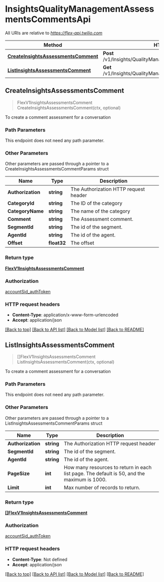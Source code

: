 # InsightsQualityManagementAssessmentsCommentsApi

All URIs are relative to *https://flex-api.twilio.com*

Method | HTTP request | Description
------------- | ------------- | -------------
[**CreateInsightsAssessmentsComment**](InsightsQualityManagementAssessmentsCommentsApi.md#CreateInsightsAssessmentsComment) | **Post** /v1/Insights/QualityManagement/Assessments/Comments | 
[**ListInsightsAssessmentsComment**](InsightsQualityManagementAssessmentsCommentsApi.md#ListInsightsAssessmentsComment) | **Get** /v1/Insights/QualityManagement/Assessments/Comments | 



## CreateInsightsAssessmentsComment

> FlexV1InsightsAssessmentsComment CreateInsightsAssessmentsComment(ctx, optional)



To create a comment assessment for a conversation

### Path Parameters

This endpoint does not need any path parameter.

### Other Parameters

Other parameters are passed through a pointer to a CreateInsightsAssessmentsCommentParams struct


Name | Type | Description
------------- | ------------- | -------------
**Authorization** | **string** | The Authorization HTTP request header
**CategoryId** | **string** | The ID of the category
**CategoryName** | **string** | The name of the category
**Comment** | **string** | The Assessment comment.
**SegmentId** | **string** | The id of the segment.
**AgentId** | **string** | The id of the agent.
**Offset** | **float32** | The offset

### Return type

[**FlexV1InsightsAssessmentsComment**](FlexV1InsightsAssessmentsComment.md)

### Authorization

[accountSid_authToken](../README.md#accountSid_authToken)

### HTTP request headers

- **Content-Type**: application/x-www-form-urlencoded
- **Accept**: application/json

[[Back to top]](#) [[Back to API list]](../README.md#documentation-for-api-endpoints)
[[Back to Model list]](../README.md#documentation-for-models)
[[Back to README]](../README.md)


## ListInsightsAssessmentsComment

> []FlexV1InsightsAssessmentsComment ListInsightsAssessmentsComment(ctx, optional)



To create a comment assessment for a conversation

### Path Parameters

This endpoint does not need any path parameter.

### Other Parameters

Other parameters are passed through a pointer to a ListInsightsAssessmentsCommentParams struct


Name | Type | Description
------------- | ------------- | -------------
**Authorization** | **string** | The Authorization HTTP request header
**SegmentId** | **string** | The id of the segment.
**AgentId** | **string** | The id of the agent.
**PageSize** | **int** | How many resources to return in each list page. The default is 50, and the maximum is 1000.
**Limit** | **int** | Max number of records to return.

### Return type

[**[]FlexV1InsightsAssessmentsComment**](FlexV1InsightsAssessmentsComment.md)

### Authorization

[accountSid_authToken](../README.md#accountSid_authToken)

### HTTP request headers

- **Content-Type**: Not defined
- **Accept**: application/json

[[Back to top]](#) [[Back to API list]](../README.md#documentation-for-api-endpoints)
[[Back to Model list]](../README.md#documentation-for-models)
[[Back to README]](../README.md)

